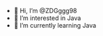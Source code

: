- 👋 Hi, I’m @ZDGggg98
- 👀 I’m interested in Java
- 🌱 I’m currently learning Java

<!---
ZDGggg98/ZDGggg98 is a ✨ special ✨ repository because its `README.md` (this file) appears on your GitHub profile.
You can click the Preview link to take a look at your changes.
--->
